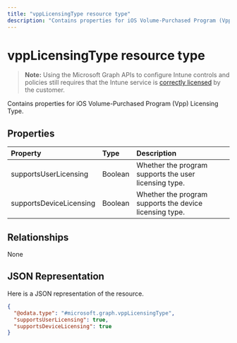---title: "vppLicensingType resource type"description: "Contains properties for iOS Volume-Purchased Program (Vpp) Licensing Type."---# vppLicensingType resource type

> **Note:** Using the Microsoft Graph APIs to configure Intune controls and policies still requires that the Intune service is [correctly licensed](https://go.microsoft.com/fwlink/?linkid=839381) by the customer.

Contains properties for iOS Volume-Purchased Program (Vpp) Licensing Type.
## Properties
|Property|Type|Description|
|:---|:---|:---|
|supportsUserLicensing|Boolean|Whether the program supports the user licensing type.|
|supportsDeviceLicensing|Boolean|Whether the program supports the device licensing type.|

## Relationships
None
## JSON Representation
Here is a JSON representation of the resource.
<!-- {
  "blockType": "resource",
  "@odata.type": "microsoft.graph.vppLicensingType"
}
-->
``` json
{
  "@odata.type": "#microsoft.graph.vppLicensingType",
  "supportsUserLicensing": true,
  "supportsDeviceLicensing": true
}
```



